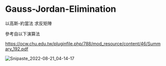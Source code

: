 # Gauss-Jordan-Elimination

以高斯-約當法 求反矩陣

參考自以下演算法

https://ocw.chu.edu.tw/pluginfile.php/788/mod_resource/content/46/Summary_192.pdf

![Snipaste_2022-08-21_04-14-17](https://user-images.githubusercontent.com/103472129/185764621-9d92bb99-e019-41f3-83ff-644361ae1b05.png)
